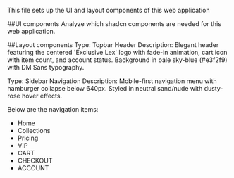 This file sets up the UI and layout components of this web application

##UI components
Analyze which shadcn components are needed for this web application.

##Layout components
Type: Topbar Header
Description: Elegant header featuring the centered 'Exclusive Lex' logo with fade-in animation, cart icon with item count, and account status. Background in pale sky-blue (#e3f2f9) with DM Sans typography.

Type: Sidebar Navigation
Description: Mobile-first navigation menu with hamburger collapse below 640px. Styled in neutral sand/nude with dusty-rose hover effects.

Below are the navigation items:
- Home
- Collections
- Pricing
- VIP
- CART
- CHECKOUT
- ACCOUNT
